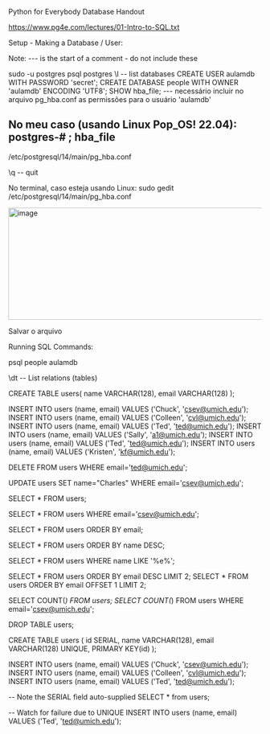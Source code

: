 Python for Everybody Database Handout

https://www.pg4e.com/lectures/01-Intro-to-SQL.txt

Setup - Making a Database / User:

Note:  --- is the start of a comment - do not include these

sudo -u postgres psql postgres
\l       -- list databases
CREATE USER aulamdb WITH PASSWORD 'secret';
CREATE DATABASE people WITH OWNER 'aulamdb' ENCODING 'UTF8';
SHOW hba_file; --- necessário incluir no arquivo pg_hba.conf as permissões para o usuário 'aulamdb' 

No meu caso (usando Linux Pop_OS! 22.04):
postgres-# ;
              hba_file               
-------------------------------------
 /etc/postgresql/14/main/pg_hba.conf


\q       -- quit

No terminal, caso esteja usando Linux:
sudo gedit /etc/postgresql/14/main/pg_hba.conf

<img width="701" height="223" alt="image" src="https://github.com/user-attachments/assets/2ac1c8cd-6a90-4524-a3c6-15a10af748e9" />



Salvar o arquivo

Running SQL Commands:

psql people aulamdb

\dt      -- List relations (tables)

CREATE TABLE users( name VARCHAR(128), email VARCHAR(128) );

INSERT INTO users (name, email) VALUES ('Chuck', 'csev@umich.edu');
INSERT INTO users (name, email) VALUES ('Colleen', 'cvl@umich.edu');
INSERT INTO users (name, email) VALUES ('Ted', 'ted@umich.edu');
INSERT INTO users (name, email) VALUES ('Sally', 'a1@umich.edu');
INSERT INTO users (name, email) VALUES ('Ted', 'ted@umich.edu');
INSERT INTO users (name, email) VALUES ('Kristen', 'kf@umich.edu');

DELETE FROM users WHERE email='ted@umich.edu';

UPDATE users SET name="Charles" WHERE email='csev@umich.edu';

SELECT * FROM users;

SELECT * FROM users WHERE email='csev@umich.edu';

SELECT * FROM users ORDER BY email;

SELECT * FROM users ORDER BY name DESC;

SELECT * FROM users WHERE name LIKE '%e%';

SELECT * FROM users ORDER BY email DESC LIMIT 2;
SELECT * FROM users ORDER BY email OFFSET 1 LIMIT 2;

SELECT COUNT(*) FROM users;
SELECT COUNT(*) FROM users WHERE email='csev@umich.edu';

DROP TABLE users;

CREATE TABLE users (
  id SERIAL, 
  name VARCHAR(128), 
  email VARCHAR(128) UNIQUE,
  PRIMARY KEY(id)
);

INSERT INTO users (name, email) VALUES ('Chuck', 'csev@umich.edu');
INSERT INTO users (name, email) VALUES ('Colleen', 'cvl@umich.edu');
INSERT INTO users (name, email) VALUES ('Ted', 'ted@umich.edu');

-- Note the SERIAL field auto-supplied
SELECT * from users;

-- Watch for failure due to UNIQUE
INSERT INTO users (name, email) VALUES ('Ted', 'ted@umich.edu');

